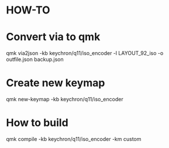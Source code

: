 # HOW-TO

# Convert via to qmk
qmk via2json -kb keychron/q11/iso_encoder -l LAYOUT_92_iso -o outfile.json backup.json

# Create new keymap
qmk new-keymap -kb keychron/q11/iso_encoder

# How to build
qmk compile -kb keychron/q11/iso_encoder -km custom
